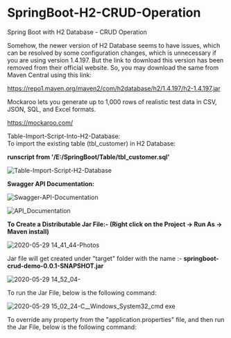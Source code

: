 # SpringBoot-H2-CRUD-Operation
Spring Boot with H2 Database - CRUD Operation

Somehow, the newer version of H2 Database seems to have issues, which can be resolved by some configuration changes, which is unnecessary if you are using version 1.4.197.
But the link to download this version has been removed from their official website.
So, you may download the same from Maven Central using this link:

https://repo1.maven.org/maven2/com/h2database/h2/1.4.197/h2-1.4.197.jar

Mockaroo lets you generate up to 1,000 rows of realistic test data in CSV, JSON, SQL, and Excel formats.

https://mockaroo.com/

Table-Import-Script-Into-H2-Database:<br/>
To import the existing table (tbl_customer) in H2 Database:<br/>

<b>runscript from '/E:/SpringBoot/Table/tbl_customer.sql'</b><br/>

![Table-Import-Script-H2-Database](https://user-images.githubusercontent.com/35772312/83239416-760df480-a1b5-11ea-8a05-2423e6676378.png)

<b>Swagger API Documentation:</b><br/>

![Swagger-API-Documentation](https://user-images.githubusercontent.com/35772312/83240231-ba4dc480-a1b6-11ea-8406-f7c7ac98a42c.png)

![API_Documentation](https://user-images.githubusercontent.com/35772312/83240813-8b841e00-a1b7-11ea-9a3e-7bea16a3bf2d.png)

<b>To Create a Distributable Jar File:- (Right click on the Project -> Run As -> Maven install)</b>

![2020-05-29 14_41_44-Photos](https://user-images.githubusercontent.com/35772312/83243567-b7090780-a1bb-11ea-82ce-a19242de6d71.png)

Jar file will get created under "target" folder with the name :- <b>springboot-crud-demo-0.0.1-SNAPSHOT.jar</b>

![2020-05-29 14_52_04-](https://user-images.githubusercontent.com/35772312/83244220-a6a55c80-a1bc-11ea-9d7b-d2432dcefa65.png)

To run the Jar File, below is the following command:<br/>

![2020-05-29 15_02_24-C__Windows_System32_cmd exe](https://user-images.githubusercontent.com/35772312/83244987-c426f600-a1bd-11ea-9c38-ea52317d7766.png)

To override any property from the "application.properties" file, and then run the Jar File, below is the following command:<br/>

